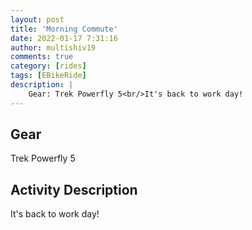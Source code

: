 ```yaml
---
layout: post
title: 'Morning Commute'
date: 2022-01-17 7:31:16
author: multishiv19
comments: true
category: [rides]
tags: [EBikeRide]
description: |
    Gear: Trek Powerfly 5<br/>It's back to work day! 
---
```


## Gear
Trek Powerfly 5

## Activity Description
It's back to work day! 


<div width='100%' class='strava-embed-placeholder' data-embed-type='activity' data-embed-id='6534803425'></div>
<script src='https://strava-embeds.com/embed.js'></script>
